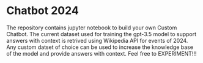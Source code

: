 # Chatbot 2024
The repository contains jupyter notebook to build your own Custom Chatbot. The current dataset used for training the gpt-3.5 model to support answers with context is retrived using Wikipedia API for events of 2024.
Any custom datset of choice can be used to increase the knowledge base of the model and provide answers with context. Feel free to EXPERIMENT!!!
